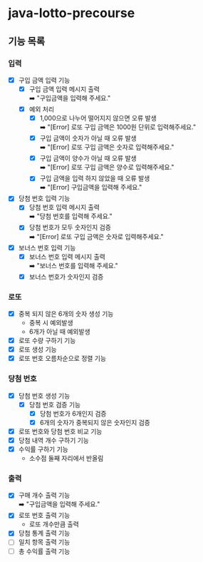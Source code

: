 # java-lotto-precourse

## 기능 목록
### 입력
- [x] 구입 금액 입력 기능
  - [x] 구입 금액 입력 메시지 출력 <br>
    ➡️ "구입금액을 입력해 주세요."
  - [x] 예외 처리
    - [x] 1,000으로 나누어 떨어지지 않으면 오류 발생 <br>
      ➡️ "[Error] 로또 구입 금액은 1000원 단위로 입력해주세요."
    - [x] 구입 금액이 숫자가 아닐 때 오류 발생 <br>
      ➡️ "[Error] 로또 구입 금액은 숫자로 입력해주세요."
    - [x] 구입 금액이 양수가 아닐 때 오류 발생 <br>
      ➡️ "[Error] 로또 구입 금액은 양수로 입력해주세요."
    - [x] 구입 금액을 입력 하지 않았을 때 오류 발생 <br>
      ➡️ "[Error] 구입금액을 입력해 주세요."
- [x] 당첨 번호 입력 기능
    - [x] 당첨 번호 입력 메시지 출력 <br>
    ➡️ "당첨 번호를 입력해 주세요."
    - [x] 당첨 번호가 모두 숫자인지 검증 <br>
    ➡️ "[Error] 로또 구입 금액은 숫자로 입력해주세요."
- [x] 보너스 번호 입력 기능
  - [x] 보너스 번호 입력 메시지 출력 <br>
    ➡️ "보너스 번호를 입력해 주세요."
  - [x] 보너스 번호가 숫자인지 검증
### 로또
- [x] 중복 되지 않은 6개의 숫자 생성 기능
  - 중복 시 예외발생
  - 6개가 아닐 때 예외발생
- [x] 로또 수량 구하기 기능
- [x] 로또 생성 기능
- [x] 로또 번호 오름차순으로 정렬 기능
### 당첨 번호
- [x] 당첨 번호 생성 기능
  - [x] 당첨 번호 검증 기능
    - [x] 당첨 번호가 6개인지 검증
    - [x] 6개의 숫자가 중복되지 않은 숫자인지 검증
- [x] 로또 번호와 당첨 번호 비교 기능
- [x] 당첨 내역 개수 구하기 기능
- [x] 수익률 구하기 기능
  - 소수점 둘째 자리에서 반올림
### 출력
- [x] 구매 개수 출력 기능 <br>
  ➡️ "구입금액을 입력해 주세요." 
- [x] 로또 번호 출력 기능
  - 로또 개수만큼 출력
- [x] 당첨 통계 출력 기능
- [ ] 일치 항목 출력 기능
- [ ] 총 수익률 출력 기능
